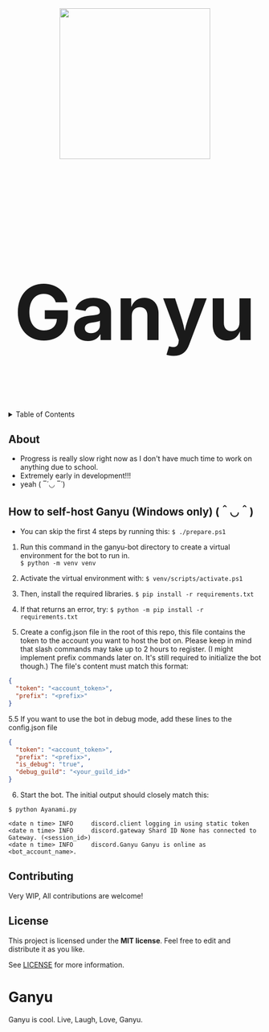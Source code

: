 <div align="center" style="font-size:76px;">
  <img src="https://user-images.githubusercontent.com/67397386/200123150-25095e26-d4a5-4829-a382-3619d093bdba.png" width="300" height="300">
  <br>
  <h1 align="center">Ganyu</h1>
</div>

<details>
<summary>Table of Contents</summary>

- [About](#about)
- [How to Self-Host](#how-to-self-host-ganyu-windows-only-)
- [Contributing](#contributing)
- [License](#license)

</details>

## About
- Progress is really slow right now as I don't have much time to work on anything due to school.
- Extremely early in development!!!
- yeah ( ‾́ ◡ ‾́ )	

## How to self-host Ganyu (Windows only) (＾◡＾)

- You can skip the first 4 steps by running this:  `$ ./prepare.ps1`

1. Run this command in the ganyu-bot directory to create a virtual environment for the bot to run in.  
`$ python -m venv venv`

2. Activate the virtual environment with:
`$ venv/scripts/activate.ps1`

3. Then, install the required libraries.
`$ pip install -r requirements.txt`

4. If that returns an error, try:
`$ python -m pip install -r requirements.txt`

5. Create a config.json file in the root of this repo, this file contains the token to the account you want to host the bot on. Please keep in mind that slash commands may take up to 2 hours to register. (I might implement prefix commands later on. It's still required to initialize the bot though.) The file's content must match this format:
```json
{
  "token": "<account_token>",
  "prefix": "<prefix>"
}
```

5.5 If you want to use the bot in debug mode, add these lines to the config.json file
```json
{
  "token": "<account_token>",
  "prefix": "<prefix>",
  "is_debug": "true",
  "debug_guild": "<your_guild_id>"
}
```

6. Start the bot. The initial output should closely match this:
```
$ python Ayanami.py

<date n time> INFO     discord.client logging in using static token
<date n time> INFO     discord.gateway Shard ID None has connected to Gateway. (<session_id>)
<date n time> INFO     discord.Ganyu Ganyu is online as <bot_account_name>.
```

## Contributing

Very WIP, All contributions are welcome!

## License

This project is licensed under the **MIT license**. Feel free to edit and distribute it as you like.

See [LICENSE](LICENSE) for more information.

# Ganyu
Ganyu is cool. Live, Laugh, Love, Ganyu.
